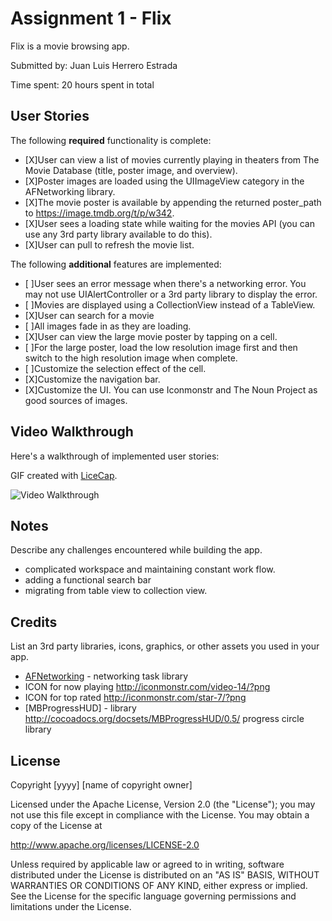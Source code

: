 # Assignment 1 - Flix

Flix is a movie browsing app.

Submitted by: Juan Luis Herrero Estrada

Time spent: 20 hours spent in total

## User Stories

The following **required** functionality is complete:


* [X]User can view a list of movies currently playing in theaters from The Movie Database (title, poster image, and overview).
* [X]Poster images are loaded using the UIImageView category in the    AFNetworking library.
* [X]The movie poster is available by appending the returned poster_path to https://image.tmdb.org/t/p/w342.
* [X]User sees a loading state while waiting for the movies API (you can use any 3rd party library available to do this).
* [X]User can pull to refresh the movie list.


The following **additional** features are implemented:

* [ ]User sees an error message when there's a networking error. You may not use UIAlertController or a 3rd party library to display the error.
* [ ]Movies are displayed using a CollectionView instead of a TableView.
* [X]User can search for a movie
* [ ]All images fade in as they are loading. 
* [X]User can view the large movie poster by tapping on a cell.
* [ ]For the large poster, load the low resolution image first and then switch to the high resolution image when complete. 
* [ ]Customize the selection effect of the cell.
* [X]Customize the navigation bar.
* [X]Customize the UI. You can use Iconmonstr and The Noun Project as good sources of images.


## Video Walkthrough

Here's a walkthrough of implemented user stories:

GIF created with [LiceCap](http://www.cockos.com/licecap/).

<img src='http://i.imgur.com/2oA45ry.gif' title='Video Walkthrough' width='' alt='Video Walkthrough' />


## Notes

Describe any challenges encountered while building the app.
* complicated workspace and maintaining constant work flow.
* adding a functional search bar
* migrating from table view to collection view.

## Credits

List an 3rd party libraries, icons, graphics, or other assets you used in your app.

- [AFNetworking](https://github.com/AFNetworking/AFNetworking) - networking task library
- ICON for now playing http://iconmonstr.com/video-14/?png
- ICON for top rated http://iconmonstr.com/star-7/?png
- [MBProgressHUD] - library http://cocoadocs.org/docsets/MBProgressHUD/0.5/ progress circle library


## License

Copyright [yyyy] [name of copyright owner]

Licensed under the Apache License, Version 2.0 (the "License");
you may not use this file except in compliance with the License.
You may obtain a copy of the License at

http://www.apache.org/licenses/LICENSE-2.0

Unless required by applicable law or agreed to in writing, software
distributed under the License is distributed on an "AS IS" BASIS,
WITHOUT WARRANTIES OR CONDITIONS OF ANY KIND, either express or implied.
See the License for the specific language governing permissions and
limitations under the License.
